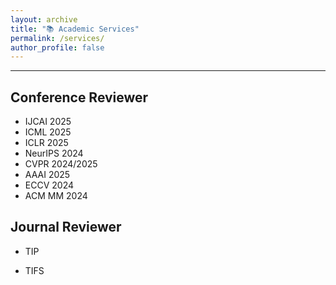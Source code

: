 ```yaml
---
layout: archive
title: "📚 Academic Services"
permalink: /services/
author_profile: false
---
```

<hr>

## Conference Reviewer
<ul>
    <li>IJCAI 2025</li>
    <li>ICML 2025</li>
    <li>ICLR 2025</li>
    <li>NeurIPS 2024</li>
    <li>CVPR 2024/2025</li>
    <li>AAAI 2025</li>
    <li>ECCV 2024</li>
    <li>ACM MM 2024</li>
</ul>


## Journal Reviewer
<ul>
    <li>TIP</li>
</ul>

<ul>
    <li>TIFS</li>
</ul>
